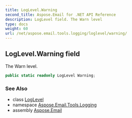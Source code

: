 ```yaml
---
title: LogLevel.Warning
second_title: Aspose.Email for .NET API Reference
description: LogLevel field. The Warn level
type: docs
weight: 60
url: /net/aspose.email.tools.logging/loglevel/warning/
---
```

## LogLevel.Warning field

The Warn level.

```csharp
public static readonly LogLevel Warning;
```

### See Also

* class [LogLevel](../)
* namespace [Aspose.Email.Tools.Logging](../../loglevel/)
* assembly [Aspose.Email](../../../)


